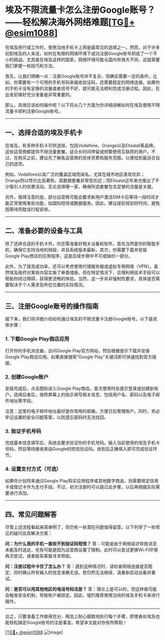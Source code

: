# 埃及不限流量卡怎么注册Google账号？——轻松解决海外网络难题[[TG💪+ @esim1088](https://t.me/s/esim1088)]

在埃及旅行或工作时，使用当地手机卡上网是最常见的选择之一。然而，对于许多初到埃及的人来说，如何在有限的网络环境下成功注册Google账号却成了一个不小的挑战。尤其是在埃及这样的国家，网络环境可能与国内有很大不同，这就需要我们掌握一些技巧和方法。

首先，让我们明确一点：注册Google账号并不复杂，但确实需要一定的条件。比如，你需要有一个可用的手机号码来接收验证码，还需要稳定的网络连接。如果你的手机卡没有足够的流量或者信号不好，就可能无法顺利完成注册过程。因此，在出发前做好充分准备是非常重要的。

那么，具体应该如何操作呢？以下将从几个方面为你详细讲解如何在埃及使用不限流量卡顺利注册Google账号。

---

## 一、选择合适的埃及手机卡

在埃及，有多种手机卡可供选择，包括Vodafone、Orange以及Etisalat等品牌。这些运营商都提供不限流量套餐，适合长时间停留或频繁使用互联网的用户。不过，在购买之前，建议先了解各运营商的具体资费和服务范围，以便找到最适合自己的选项。

例如，Vodafone以其广泛的覆盖区域而闻名，尤其在城市地区表现优异；Orange则以性价比高著称，其数据套餐非常受欢迎；而Etisalat近年来也推出了不少吸引人的优惠活动。无论选择哪一家，确保所选套餐包含足够的流量是关键。

另外，值得注意的是，部分运营商可能会要求新用户激活SIM卡后等待一段时间才能正常使用某些功能，如国际短信或数据服务。因此，建议提前规划好时间，避免因等待而耽误行程安排。

---

## 二、准备必要的设备与工具

除了选择合适的手机卡外，你还需准备好相关设备和软件。首先当然是你的智能手机，确保它支持当地的频段，并且系统版本最新。其次，你需要下载并安装Google Play商店的应用程序，这是后续步骤中不可或缺的一部分。

此外，为了提高成功率，还可以考虑使用代理服务器或虚拟专用网络（VPN）。虽然埃及政府对某些内容实施了审查措施，但在特定情况下，合理利用技术手段可以帮助你绕过障碍，获得更流畅的体验。当然，这一步并非强制性要求，具体是否需要取决于个人需求及所在位置的实际情况。

---

## 三、注册Google账号的操作指南

接下来，我们将详细介绍如何通过埃及的不限流量卡注册Google账号。以下是具体步骤：

### 1. 下载Google Play商店应用

打开你的手机浏览器，访问Google Play官方网站，然后根据提示下载并安装Google Play商店应用。如果直接搜索“Google Play”关键词即可快速找到官方链接。

### 2. 创建Google账户

安装完成后，点击图标进入Google Play商店。首次使用时会提示登录或创建新账户。选择后者后，按照屏幕上的指示填写相关信息，包括用户名、密码以及电子邮件地址等字段。

注意：这里的电子邮件地址最好是你常用的邮箱，方便日后管理账户。同时，务必牢记设置的安全问题答案，以防遗忘密码时无法找回。

### 3. 验证手机号码

完成基本信息填写后，系统会要求验证你的手机号码。输入当前使用的埃及手机卡号码，然后等待接收来自Google的短信验证码。收到后正确填入即可完成验证环节。

### 4. 设置支付方式（可选）

如果你计划将来通过Google Play购买应用程序或其他数字商品，则需要绑定信用卡或借记卡作为支付手段。不过，初次注册时可以跳过此步骤，以后再根据实际需要进行添加。

---

## 四、常见问题解答

尽管上述流程看起来简单明了，但仍有一些潜在问题值得留意。以下列举了一些常见的疑问及其解决方案：

**问：为什么我的手机一直收不到验证码短信？**
答：可能是由于网络延迟导致消息未能及时送达，也有可能是因为运营商设置了限制。此时可以尝试更换Wi-Fi环境再次尝试，或者联系客服寻求帮助。

**问：注册过程中卡住了怎么办？**
答：遇到这种情况时，请检查网络连接是否稳定，同时确认所有输入的信息准确无误。若仍然无法继续，请重新启动设备并重试。

**问：是否可以用其他地区的电话号码注册？**
答：理论上是可以的，但这样做可能会触发安全机制，导致账户被锁定。因此，强烈推荐使用当地的埃及手机卡来进行操作。

---

总之，只要准备工作做得充分，再加上耐心细致地执行每个步骤，即使身处埃及也能轻松搞定Google账号的注册事宜。希望本文能对你有所帮助！

[[TG💪+ @esim1088](https://t.me/s/esim1088) ![Image](https://i.postimg.cc/4NQfJmqS/Snipaste-2025-05-13-00-14-12.png)]